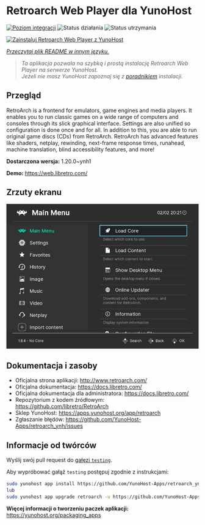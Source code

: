 <!--
To README zostało automatycznie wygenerowane przez <https://github.com/YunoHost/apps/tree/master/tools/readme_generator>
Nie powinno być ono edytowane ręcznie.
-->

# Retroarch Web Player dla YunoHost

[![Poziom integracji](https://apps.yunohost.org/badge/integration/retroarch)](https://ci-apps.yunohost.org/ci/apps/retroarch/)
![Status działania](https://apps.yunohost.org/badge/state/retroarch)
![Status utrzymania](https://apps.yunohost.org/badge/maintained/retroarch)

[![Zainstaluj Retroarch Web Player z YunoHost](https://install-app.yunohost.org/install-with-yunohost.svg)](https://install-app.yunohost.org/?app=retroarch)

*[Przeczytaj plik README w innym języku.](./ALL_README.md)*

> *Ta aplikacja pozwala na szybką i prostą instalację Retroarch Web Player na serwerze YunoHost.*  
> *Jeżeli nie masz YunoHost zapoznaj się z [poradnikiem](https://yunohost.org/install) instalacji.*

## Przegląd

RetroArch is a frontend for emulators, game engines and media players.
It enables you to run classic games on a wide range of computers and consoles through its slick graphical interface. Settings are also unified so configuration is done once and for all.
In addition to this, you are able to run original game discs (CDs) from RetroArch.
RetroArch has advanced features like shaders, netplay, rewinding, next-frame response times, runahead, machine translation, blind accessibility features, and more!


**Dostarczona wersja:** 1.20.0~ynh1

**Demo:** <https://web.libretro.com/>

## Zrzuty ekranu

![Zrzut ekranu z Retroarch Web Player](./doc/screenshots/ozone-main-menu.jpg)

## Dokumentacja i zasoby

- Oficjalna strona aplikacji: <http://www.retroarch.com/>
- Oficjalna dokumentacja: <https://docs.libretro.com/>
- Oficjalna dokumentacja dla administratora: <https://docs.libretro.com/>
- Repozytorium z kodem źródłowym: <https://github.com/libretro/RetroArch>
- Sklep YunoHost: <https://apps.yunohost.org/app/retroarch>
- Zgłaszanie błędów: <https://github.com/YunoHost-Apps/retroarch_ynh/issues>

## Informacje od twórców

Wyślij swój pull request do [gałęzi `testing`](https://github.com/YunoHost-Apps/retroarch_ynh/tree/testing).

Aby wypróbować gałąź `testing` postępuj zgodnie z instrukcjami:

```bash
sudo yunohost app install https://github.com/YunoHost-Apps/retroarch_ynh/tree/testing --debug
lub
sudo yunohost app upgrade retroarch -u https://github.com/YunoHost-Apps/retroarch_ynh/tree/testing --debug
```

**Więcej informacji o tworzeniu paczek aplikacji:** <https://yunohost.org/packaging_apps>
